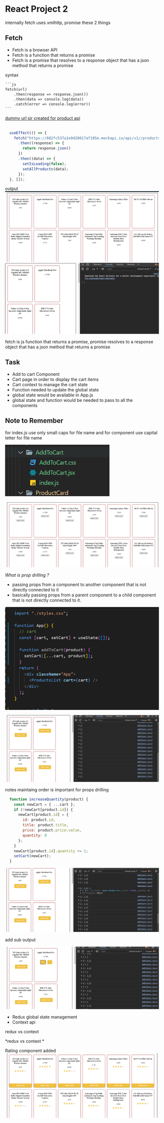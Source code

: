 # React Project 2

internally fetch uses xmlhttp, promise these 2 things

## Fetch

- Fetch is a browser API
- Fetch is a function that returns a promise
- Fetch is a promise that resolves to a response object that has a json method that returns a promise

syntax

    ```js
    fetch(url)
        .then(response => response.json())
        .then(data => console.log(data))
        .catch(error => console.log(error))
    ```

[dummy url sir created for product api](https://602fc537a1e9d20017af105e.mockapi.io/api/v1//products)

```js

  useEffect(() => {
    fetch("https://602fc537a1e9d20017af105e.mockapi.io/api/v1//products")
      .then((response) => {
        return response.json()
      })
      .then((data) => {
        setIsLoading(false);
        setAllProducts(data);
      });
  }, []);
```

output
![Alt text](image.png)
![Alt text](image-1.png)

fetch is js function that returns a promise, promise resolves to a response object that has a json method that returns a promise

## Task

- Add to cart Component
- Cart page in order to display the cart items
- Cart context to manage the cart state
- Function needed  to update the global state
- global state would be available in App.js
- global state and function would be needed to pass to all the components

## Note to Remember

for index.js use only small caps for file name and for component use capital letter for file name

![Alt text](image-2.png)

![Alt text](image-3.png)

*What is prop drilling ?*

- passing props from a component to another component that is not directly connected to it
- basically passing props from a parent component to a child component that is not directly connected to it.


![Alt text](image-4.png)

![Alt text](image-5.png)

notes
maintaing order is important for props drilling

```js
  function increaseQuantity(product) {
    const newCart = { ...cart };
    if (!newCart[product.id]) {
      newCart[product.id] = {
        id: product.id,
        title: product.title,
        price: product.price.value,
        quantity: 0
      };
    }
    newCart[product.id].quantity += 1;
    setCart(newCart);
  }
  ```

  ![Alt text](image-6.png)

add sub output

  ![Alt text](image-7.png)


- Redux global state management
- Context api 

redux vs context 

*redux vs context *


Rating component added
![Alt text](image-8.png)